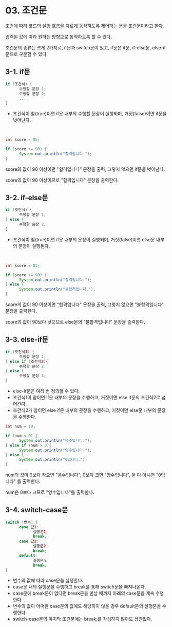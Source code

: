 # 03. 조건문

조건에 따라 코드의 실행 흐름을 다르게 동작하도록 제어하는 문을 조건문이라고 한다.

입력된 값에 따라 원하는 방향으로 동작하도록 할 수 있다.

조건문의 종류는 크게 2가지로, if문과 switch문이 있고, if문은 if문, if-else문, else-if문으로 구분할 수 있다.


## 3-1. if문

```java
if (조건식) {
      수행할 문장 1;
      수행할 문장 2;
      ...
}
```
- 조건식이 참(true)이면 if문 내부의 수행할 문장이 실행되며, 거짓(false)이면 if문을 벗어난다.
<br/>

```java
int score = 95;

if (score >= 90) {
      System.out.println("합격입니다.");
}
```
score의 값이 90 이상이면 "합격입니다" 문장을 출력, 그렇지 않으면 if문을 벗어난다.

score의 값이 90 이상이므로 "합격입니다" 문장을 출력한다.
<br/>

## 3-2. if-else문

```java
if (조건식) {
      수행할 문장 1;
} else {
      수행할 문장 2;
}
```
- 조건식이 참(true)이면 if문 내부의 문장이 실행되며, 거짓(false)이면 else문 내부의 문장이 실행된다.
<br/>

```java
int score = 85;

if (score >= 90) {
      System.out.println("합격입니다.");
} else {
      System.out.println("불합격입니다.");
}
```
score의 값이 90 이상이면 "합격입니다" 문장을 출력, 그렇지 않으면 "불합격입니다" 문장을 출력한다.

score의 값이 90보다 낮으므로 else문의 "불합격입니다" 문장을 출력한다.

## 3-3. else-if문

```java
if (조건식1) {
      수행할 문장 1;
} else if (조건식2){
      수행할 문장 2;
} else {
      수행할 문장 3;
}
```
- else-if문은 여러 번 정의할 수 있다.
- 조건식1이 참이면 if문 내부의 문장을 수행하고, 거짓이면 else if문의 조건식2로 넘어간다.
- 조건식2가 참이면 else if문 내부의 문장을 수행하고, 거짓이면 else문 내부의 문장을 수행한다.

```java
int num = 10;

if (num < 0) {
      System.out.println("음수입니다.");
} else if (num > 0){
      System.out.println("양수입니다.");
} else {
      System.out.println("0입니다.");
}
```
num의 값이 0보다 작으면 "음수입니다", 0보다 크면 "양수입니다", 둘 다 아니면 "0입니다" 를 출력한다.

num은 0보다 크므로 "양수입니다"를 출력한다.

## 3-4. switch-case문

```java
switch (변수) {
      case 값1:
            실행문1;
            break;
      case 값2:
            실행문2;
            break;
      default:
            실행문n;
            break;
}
```
- 변수의 값에 따라 case문을 실행한다.
- case문 내의 실행문을 수행하고 break를 통해 switch문을 빠져나온다.
- case문에 break문이 없다면 break문을 만날 때까지 아래의 case문을 계속 수행한다.
- 변수의 값이 어떠한 case문의 값에도 해당하지 않을 경우 default문의 실행문을 수행한다.
- switch-case문의 마지막 조건문에는 break;를 작성하지 않아도 상관없다.
